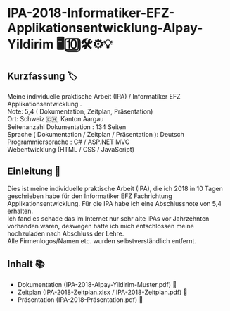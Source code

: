 # IPA-2018-Informatiker-EFZ-Applikationsentwicklung-Alpay-Yildirim 🖥🔟🛠⚙️💡

## Kurzfassung 🏷
Meine individuelle praktische Arbeit (IPA) / Informatiker EFZ Applikationsentwicklung . <br />
Note: 5,4 ( Dokumentation, Zeitplan, Präsentation) <br />
Ort: Schweiz 🇨🇭, Kanton Aargau <br />
Seitenanzahl Dokumentation : 134 Seiten <br />
Sprache ( Dokumentation / Zeitplan / Präsentation ): Deutsch <br />
Programmiersprache : C# / ASP.NET MVC <br />
Webentwicklung (HTML / CSS / JavaScript) <br />

## Einleitung 📕

Dies ist meine individuelle praktische Arbeit (IPA), die ich 2018 in 10 Tagen geschrieben habe für den Informatiker EFZ Fachrichtung Applikationsentwicklung. Für die IPA habe ich eine Abschlussnote von 5,4 erhalten.<br /> Ich fand es schade das im Internet nur sehr alte IPAs vor Jahrzehnten vorhanden waren, deswegen hatte ich mich entschlossen meine hochzuladen nach Abschluss der Lehre.<br /> Alle Firmenlogos/Namen etc. wurden selbstverständlich entfernt.

## Inhalt 📚

- Dokumentation (IPA-2018-Alpay-Yildirim-Muster.pdf) 📘
- Zeitplan (IPA-2018-Zeitplan.xlsx / IPA-2018-Zeitplan.pdf) 📗
- Präsentation (IPA-2018-Präsentation.pdf) 📙
